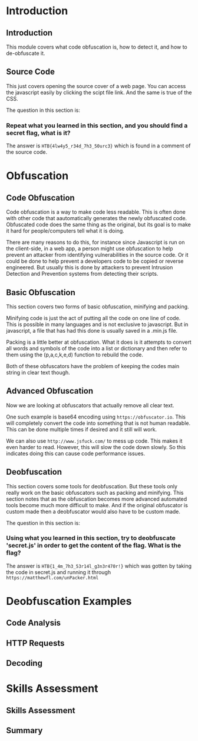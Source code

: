 # Introduction

## Introduction

This module covers what code obfuscation is, how to detect it, and how to de-obfuscate it.

## Source Code

This just covers opening the source cover of a web page. You can access the javascript easily by clicking the scipt file link. And the same is true of the CSS.

The question in this section is:
### Repeat what you learned in this section, and you should find a secret flag, what is it? 

The answer is `HTB{4lw4y5_r34d_7h3_50urc3}` which is found in a comment of the source code.

# Obfuscation

## Code Obfuscation

Code obfuscation is a way to make code less readable. This is often done with other code that aautomatically generates the newly obfuscated code. Obfuscated code does the same thing as the original, but its goal is to make it hard for people/computers tell what it is doing.

There are many reasons to do this, for instance since Javascript is run on the client-side, in a web app, a person might use obfuscation to help prevent an attacker from identifying vulnerabilities in the source code. Or it could be done to help prevent a developers code to be copied or reverse engineered. But usually this is done by attackers to prevent Intrusion Detection and Prevention systems from detecting their scripts.

## Basic Obfuscation

This section covers two forms of basic obfuscation, minifying and packing.

Minifying code is just the act of putting all the code on one line of code. This is possible in many languages and is not exclusive to javascript. But in javascript, a file that has had this done is usually saved in a .min.js file.

Packing is a little better at obfuscation. What it does is it attempts to convert all words and symbols of the code into a list or dictionary and then refer to them using the (p,a,c,k,e,d) function to rebuild the code.

Both of these obfuscators have the problem of keeping the codes main string in clear text though.

## Advanced Obfuscation

Now we are looking at obfuscators that actually remove all clear text.

One such example is base64 encoding using `https://obfuscator.io`. This will completely convert the code into something that is not human readable. This can be done multiple times if desired and it still will work.

We can also use `http://www.jsfuck.com/` to mess up code. This makes it even harder to read. However, this will slow the code down slowly. So this indicates doing this can cause code performance issues.

## Deobfuscation

This section covers some tools for deobfuscation. But these tools only really work on the basic obfuscators such as packing and minifying. This section notes that as the obfuscation becomes more advanced automated tools become much more difficult to make. And if the original obfuscator is custom made then a deobfuscator would also have to be custom made.

The question in this section is:
### Using what you learned in this section, try to deobfuscate 'secret.js' in order to get the content of the flag. What is the flag? 

The answer is `HTB{1_4m_7h3_53r14l_g3n3r470r!}` which was gotten by taking the code in secret.js and running it through `https://matthewfl.com/unPacker.html`

# Deobfuscation Examples

## Code Analysis

## HTTP Requests

## Decoding

# Skills Assessment

## Skills Assessment

## Summary
